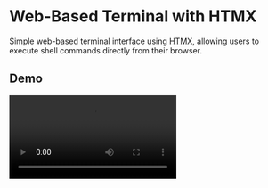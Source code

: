 # Web-Based Terminal with HTMX

Simple web-based terminal interface using [HTMX](https://htmx.org/), allowing users to execute shell commands directly from their browser.


## Demo

![Web-Based Terminal Demo](https://res.cloudinary.com/alero/video/upload/v1735402298/la34fdfstowclnw5zp6m.mp4)
 
